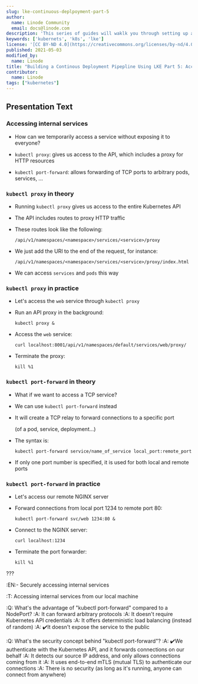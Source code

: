 ```yaml
---
slug: lke-continuous-deplpoyment-part-5
author:
  name: Linode Community
  email: docs@linode.com
description: 'This series of guides will waklk you through setting up a continous deployment pipeline on LKE.'
keywords: ['kubernets', 'k8s', 'lke']
license: '[CC BY-ND 4.0](https://creativecommons.org/licenses/by-nd/4.0)'
published: 2021-05-03
modified_by:
  name: Linode
title: "Building a Continous Deployment Pipepline Using LKE Part 5: Accessing Internal Services"
contributor:
  name: Linode
tags: ["kubernetes"]
---
```


## Presentation Text

### Accessing internal services

- How can we temporarily access a service without exposing it to everyone?

- `kubectl proxy`: gives us access to the API, which includes a proxy for HTTP resources

- `kubectl port-forward`: allows forwarding of TCP ports to arbitrary pods, services, ...

### `kubectl proxy` in theory

- Running `kubectl proxy` gives us access to the entire Kubernetes API

- The API includes routes to proxy HTTP traffic

- These routes look like the following:

  `/api/v1/namespaces/<namespace>/services/<service>/proxy`

- We just add the URI to the end of the request, for instance:

  `/api/v1/namespaces/<namespace>/services/<service>/proxy/index.html`

- We can access `services` and `pods` this way

### `kubectl proxy` in practice

- Let's access the `web` service through `kubectl proxy`

- Run an API proxy in the background:

      kubectl proxy &

- Access the `web` service:

      curl localhost:8001/api/v1/namespaces/default/services/web/proxy/

- Terminate the proxy:

      kill %1

### `kubectl port-forward` in theory

- What if we want to access a TCP service?

- We can use `kubectl port-forward` instead

- It will create a TCP relay to forward connections to a specific port

  (of a pod, service, deployment...)

- The syntax is:

  `kubectl port-forward service/name_of_service local_port:remote_port`

- If only one port number is specified, it is used for both local and remote ports

### `kubectl port-forward` in practice

- Let's access our remote NGINX server

- Forward connections from local port 1234 to remote port 80:

      kubectl port-forward svc/web 1234:80 &

- Connect to the NGINX server:

      curl localhost:1234

- Terminate the port forwarder:

      kill %1

???

:EN:- Securely accessing internal services

:T: Accessing internal services from our local machine

:Q: What's the advantage of "kubectl port-forward" compared to a NodePort?
:A: It can forward arbitrary protocols
:A: It doesn't require Kubernetes API credentials
:A: It offers deterministic load balancing (instead of random)
:A: ✔️It doesn't expose the service to the public

:Q: What's the security concept behind "kubectl port-forward"?
:A: ✔️We authenticate with the Kubernetes API, and it forwards connections on our behalf
:A: It detects our source IP address, and only allows connections coming from it
:A: It uses end-to-end mTLS (mutual TLS) to authenticate our connections
:A: There is no security (as long as it's running, anyone can connect from anywhere)